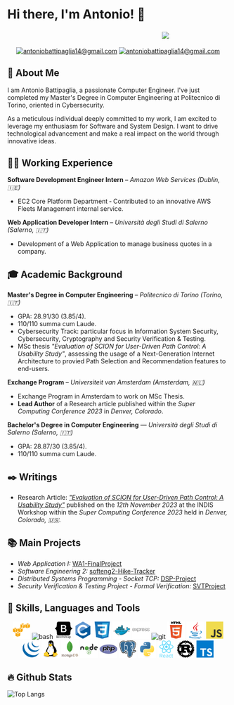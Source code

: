 # Hi there, I'm Antonio! 👋 


### 
<div style="width:720px" id="skills" align="center">
  <img src="https://media.giphy.com/media/qgQUggAC3Pfv687qPC/giphy.gif" width="350" />
</div>

<p align="center">
<a href="https://www.linkedin.com/in/ABattipaglia" target="blank"><img align="center" src="https://img.shields.io/badge/LinkedIn-blue?logo=Linkedin&logoColor=white" alt="antoniobattipaglia14@gmail.com"/></a>
<a href="mailto:antoniobattipaglia14@gmail.com" target="blank"><img align="center" src="https://img.shields.io/badge/GMail-red?logo=GMail&logoColor=white" alt="antoniobattipaglia14@gmail.com" /></a>
</p>

## 🚀 About Me

I am Antonio Battipaglia, a passionate Computer Engineer. I've just completed my Master's Degree in Computer Engineering at Politecnico di Torino, oriented in Cybersecurity.  

As a meticulous individual deeply committed to my work, I am excited to leverage my enthusiasm for Software and System Design. I want to drive technological advancement and make a real impact on the world through innovative ideas. 

## 👨‍💻 Working Experience
**Software Development Engineer Intern** – _Amazon Web Services (Dublin, 🇮🇪)_
* EC2 Core Platform Department ‑ Contributed to an innovative AWS Fleets Management internal service.

**Web Application Developer Intern** – _Università degli Studi di Salerno (Salerno, :it:)_
* Development of a Web Application to manage business quotes in a company.

## 🎓 Academic Background
**Master's Degree in Computer Engineering** – _Politecnico di Torino (Torino, :it:)_
* GPA: 28.91/30 (3.85/4).
* 110/110 summa cum Laude.
* Cybersecurity Track: particular focus in Information System Security, Cybersecurity, Cryptography and Security Verification & Testing. 
* MSc thesis _"Evaluation of SCION for User-Driven Path Control: A Usability Study"_, assessing the usage of a Next-Generation Internet Architecture to provied Path Selection and Recommendation features to end-users.

**Exchange Program** – _Universiteit van Amsterdam (Amsterdam, 🇳🇱)_
* Exchange Program in Amsterdam to work on MSc Thesis.
* **Lead Author** of a Research article published within the _Super Computing Conference 2023_ in _Denver, Colorado_.

**Bachelor's Degree in Computer Engineering** — _Università degli Studi di Salerno (Salerno, :it:)_ 
* GPA: 28.87/30 (3.85/4).
* 110/110 summa cum Laude.

## ✒️ Writings
* Research Article: _["Evaluation of SCION for User-Driven Path Control: A Usability Study"](https://dl.acm.org/doi/10.1145/3624062.3624592)_ published on the _12th November 2023_ at the INDIS Workshop within the _Super Computing Conference 2023_ held in _Denver, Colorado, :us:_.

## 📚 Main Projects
* _Web Application I:_ [WA1-FinalProject](https://github.com/polito-WA1-AJ-2022-exam/WA1-FinalProject)
* _Software Engineering 2:_ [softeng2-Hike-Tracker](https://github.com/polito-SE2-TEAM-20/softeng2-Hike-Tracker)
* _Distributed Systems Programming - Socket TCP:_ [DSP-Project](https://github.com/MrR0b0t14/DSP-Project)
* _Security Verification & Testing Project - Formal Verification:_ [SVTProject](https://github.com/MrR0b0t14/SVTProject)
  
## 🔨 Skills, Languages and Tools 

<div>
  <p align="center"> 
  <img src="https://github.com/devicons/devicon/blob/master/icons/amazonwebservices/amazonwebservices-original.svg" alt="aws" width="40" height="40"/>
    <img src="https://www.vectorlogo.zone/logos/gnu_bash/gnu_bash-icon.svg" alt="bash" width="40" height="40"/>
    <img src="https://raw.githubusercontent.com/devicons/devicon/master/icons/bootstrap/bootstrap-plain-wordmark.svg" alt="bootstrap" width="40" height="40"/>
    <img src="https://raw.githubusercontent.com/devicons/devicon/master/icons/c/c-original.svg" alt="c" width="40" height="40"/>
    <img src="https://github.com/devicons/devicon/blob/master/icons/css3/css3-original.svg" alt="css" width="40" height="40"/>
    <img src="https://github.com/devicons/devicon/blob/master/icons/docker/docker-original.svg" alt="docker" width="40" height="40"/>
    <img src="https://raw.githubusercontent.com/devicons/devicon/master/icons/express/express-original-wordmark.svg" alt="express" width="40" height="40"/>
    <img src="https://www.vectorlogo.zone/logos/git-scm/git-scm-icon.svg" alt="git" width="40" height="40"/>
    <img src="https://raw.githubusercontent.com/devicons/devicon/master/icons/html5/html5-original-wordmark.svg" alt="html5" width="40" height="40"/>
    <img src="https://raw.githubusercontent.com/devicons/devicon/master/icons/java/java-original.svg" alt="java" width="40" height="40"/>
    <img src="https://raw.githubusercontent.com/devicons/devicon/master/icons/javascript/javascript-original.svg" alt="javascript" width="40" height="40"/>
    <img src="https://github.com/devicons/devicon/blob/master/icons/jquery/jquery-original.svg" alt="jquery" width="40" height="40"/>
    <img src="https://raw.githubusercontent.com/devicons/devicon/master/icons/linux/linux-original.svg" alt="linux" width="40" height="40"/>
    <img src="https://raw.githubusercontent.com/devicons/devicon/master/icons/mongodb/mongodb-original-wordmark.svg" alt="mongodb" width="40" height="40"/>
    <img src="https://raw.githubusercontent.com/devicons/devicon/master/icons/nodejs/nodejs-original-wordmark.svg" alt="nodejs" width="40" height="40"/>
    <img src="https://github.com/devicons/devicon/blob/master/icons/php/php-original.svg" alt="php" width="40" height="40"/>
    <img src="https://github.com/devicons/devicon/blob/master/icons/postgresql/postgresql-original.svg" alt="postgresql" width="40" height="40"/>
    <img src="https://raw.githubusercontent.com/devicons/devicon/master/icons/python/python-original.svg" alt="python" width="40" height="40"/>
    <img src="https://raw.githubusercontent.com/devicons/devicon/master/icons/react/react-original-wordmark.svg" alt="react" width="40" height="40"/>
    <img src="https://raw.githubusercontent.com/devicons/devicon/master/icons/rust/rust-plain.svg" alt="rust" width="40" height="40"/>
    <img src="https://raw.githubusercontent.com/devicons/devicon/master/icons/typescript/typescript-original.svg" alt="typescript" width="40" height="40"/>
  </p>
</div>

## :fire: Github Stats 


![Top Langs](https://github-readme-stats.vercel.app/api/top-langs/?username=MrR0b0t14&theme=vue-dark&show_icons=true&hide_border=true&layout=compact)
